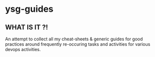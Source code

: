 # ysg-guides

## WHAT IS IT ?!
An attempt to collect all my cheat-sheets & generic guides for good practices around frequently
re-occuring tasks and activities for various devops activities.

